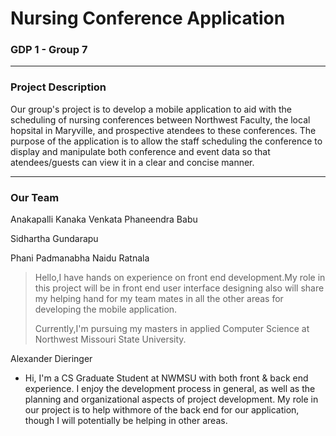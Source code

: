 # Nursing Conference Application

### GDP 1 - Group 7

---

### Project Description

Our group's project is to develop a mobile application to aid with the scheduling of nursing conferences between Northwest Faculty, the local hopsital in Maryville, and prospective atendees to these conferences.  The purpose of the application is to allow the staff scheduling the conference to display and manipulate both conference and event data so that atendees/guests can view it in a clear and concise manner.

---

### Our Team

Anakapalli Kanaka Venkata Phaneendra Babu

Sidhartha Gundarapu

Phani Padmanabha Naidu Ratnala

> Hello,I have hands on experience on front end development.My role in this project will be in front end user interface designing also will share my helping hand for my team mates in all the other areas for developing the mobile application.
>
> Currently,I'm pursuing my masters in applied Computer Science at Northwest Missouri State University.

Alexander Dieringer

- Hi, I'm a CS Graduate Student at NWMSU with both front & back end experience.  I enjoy the development process in general, as well as the planning and organizational aspects of project development.  My role in our project is to help withmore of the back end for our application, though I will potentially be helping in other areas.
